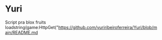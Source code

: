 # Yuri
Script pra blox fruits 
loadstring(game:HttpGet("https://github.com/yuriribeiroferreira/Yuri/blob/main/README.md
